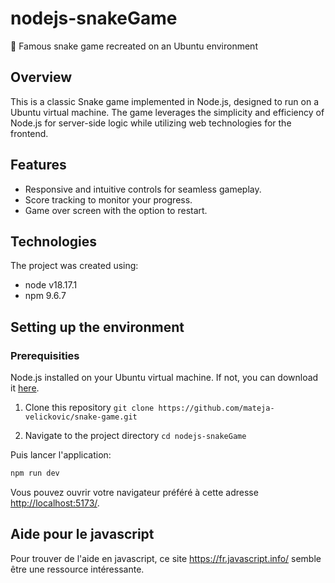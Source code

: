 # nodejs-snakeGame
🐍 Famous snake game recreated on an Ubuntu environment

## Overview
This is a classic Snake game implemented in Node.js, designed to run on a Ubuntu virtual machine. The game leverages the simplicity and efficiency of Node.js for server-side logic while utilizing web technologies for the frontend.

## Features
<ul>
    <li>Responsive and intuitive controls for seamless gameplay.</li>
    <li>Score tracking to monitor your progress.</li>
    <li>Game over screen with the option to restart.</li>
</ul>

## Technologies
The project was created using:

<ul>
    <li>node v18.17.1</li>
    <li>npm 9.6.7</li>
</ul>

## Setting up the environment
### Prerequisities
Node.js installed on your Ubuntu virtual machine. If not, you can download it [here](https://nodejs.org/en).

1. Clone this repository 
```git clone https://github.com/mateja-velickovic/snake-game.git```

2. Navigate to the project directory
```cd nodejs-snakeGame```

Puis lancer l'application:

```bash
npm run dev
```

Vous pouvez ouvrir votre navigateur préféré à cette adresse <a target="_blank" href="http://localhost:5173/">http://localhost:5173/</a>.

## Aide pour le javascript

Pour trouver de l'aide en javascript, ce site <a target="_blank" href="https://fr.javascript.info/">https://fr.javascript.info/</a> semble être une ressource intéressante.
